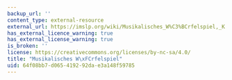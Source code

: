 ```yaml
---
backup_url: ''
content_type: external-resource
external_url: https://imslp.org/wiki/Musikalisches_W%C3%BCrfelspiel,_K.516f_(Mozart,_Wolfgang_Amadeus)
has_external_licence_warning: true
has_external_license_warning: true
is_broken: ''
license: https://creativecommons.org/licenses/by-nc-sa/4.0/
title: "Musikalisches W\xFCrfelspiel"
uid: 64f08bb7-d065-4192-92da-e3a148f59785
---
```

